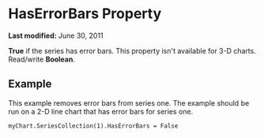 
# HasErrorBars Property

 **Last modified:** June 30, 2011

 **True** if the series has error bars. This property isn't available for 3-D charts. Read/write **Boolean**.

## Example

This example removes error bars from series one. The example should be run on a 2-D line chart that has error bars for series one.


```
myChart.SeriesCollection(1).HasErrorBars = False
```

